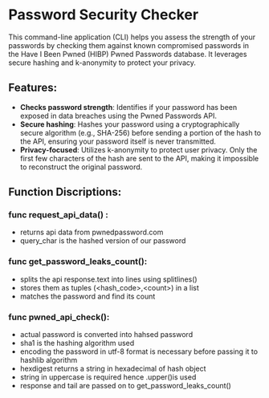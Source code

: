 # Password Security Checker

This command-line application (CLI) helps you assess the strength of your passwords by checking them against known compromised passwords in the Have I Been Pwned (HIBP) Pwned Passwords database. It leverages secure hashing and k-anonymity to protect your privacy.

## Features:

- **Checks password strength**: Identifies if your password has been exposed in data breaches using the Pwned Passwords API.
- **Secure hashing**: Hashes your password using a cryptographically secure algorithm (e.g., SHA-256) before sending a portion of the hash to the API, ensuring your password itself is never transmitted.
- **Privacy-focused**: Utilizes k-anonymity to protect user privacy. Only the first few characters of the hash are sent to the API, making it impossible to reconstruct the original password.

## Function Discriptions:

### func request_api_data() : 
- returns api data from pwnedpassword.com 
- query_char is the hashed version of our password

### func get_password_leaks_count():
- splits the api response.text into lines using splitlines()
- stores them as tuples (\<hash_code\>,\<count\>) in a list
- matches the password and find its count

### func pwned_api_check():
- actual password is converted into hahsed password
- sha1 is the hashing algorithm used
- encoding the password in utf-8 format is necessary before passing it to hashlib algorithm
- hexdigest returns a string in hexadecimal of hash object  
- string in uppercase is required hence .upper()is used
- response and tail are passed on to get_password_leaks_count()
